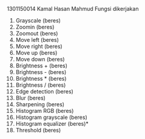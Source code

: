 1301150014
Kamal Hasan Mahmud
Fungsi dikerjakan

1. Grayscale (beres)
2. Zoomin (beres)
3. Zoomout (beres)
4. Move left (beres)
5. Move right (beres)
6. Move up (beres)
7. Move down (beres)
8. Brightness + (beres)
9. Brightness - (beres)
10. Brightness \* (beres)
11. Brightness / (beres)
12. Edge detection (beres)
13. Blur (beres)
14. Sharpening (beres)
15. Histogram RGB (beres)
16. Histogram grayscale (beres)
17. Histogram equalizer (beres)\*
18. Threshold (beres)
